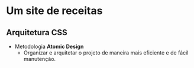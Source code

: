 # Um site de receitas

## Arquitetura CSS
-  Metodologia **Atomic Design**
	- Organizar e arquitetar o projeto de maneira mais eficiente e de fácil manutenção.